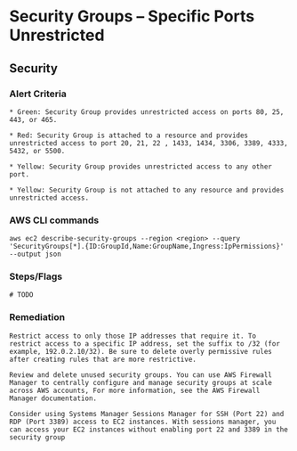# Security Groups – Specific Ports Unrestricted

## Security

### Alert Criteria
    * Green: Security Group provides unrestricted access on ports 80, 25, 443, or 465.

    * Red: Security Group is attached to a resource and provides unrestricted access to port 20, 21, 22 , 1433, 1434, 3306, 3389, 4333, 5432, or 5500.

    * Yellow: Security Group provides unrestricted access to any other port.

    * Yellow: Security Group is not attached to any resource and provides unrestricted access.

### AWS CLI commands
    aws ec2 describe-security-groups --region <region> --query 'SecurityGroups[*].{ID:GroupId,Name:GroupName,Ingress:IpPermissions}' --output json

### Steps/Flags
    # TODO

### Remediation
    Restrict access to only those IP addresses that require it. To restrict access to a specific IP address, set the suffix to /32 (for example, 192.0.2.10/32). Be sure to delete overly permissive rules after creating rules that are more restrictive.

    Review and delete unused security groups. You can use AWS Firewall Manager to centrally configure and manage security groups at scale across AWS accounts, For more information, see the AWS Firewall Manager documentation.

    Consider using Systems Manager Sessions Manager for SSH (Port 22) and RDP (Port 3389) access to EC2 instances. With sessions manager, you can access your EC2 instances without enabling port 22 and 3389 in the security group